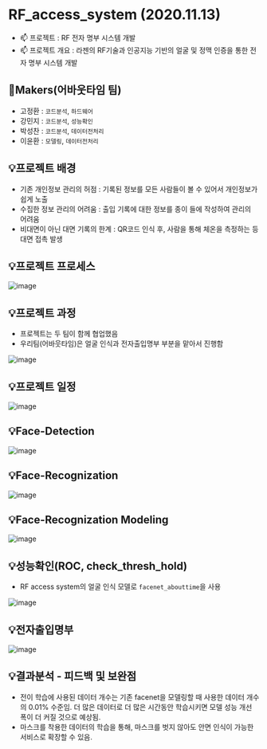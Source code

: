# RF_access_system (2020.11.13)

  - 📫  프로젝트 : RF 전자 명부 시스템 개발
  - 📫  프로젝트 개요 : 라젠의 RF기술과 인공지능 기반의 얼굴 및 정맥 인증을 통한 전자 명부 시스템 개발 

## 🎈Makers(어바웃타임 팀)
- 고정환 : `코드분석`, `하드웨어`
- 강민지 : `코드분석`, `성능확인`
- 박성찬 : `코드분석`, `데이터전처리`
- 이윤환 : `모델링`, `데이터전처리`

## 💡프로젝트 배경 
- 기존 개인정보 관리의 허점 : 기록된 정보를 모든 사람들이 볼 수 있어서 개인정보가 쉽게 노출
- 수집한 정보 관리의 어려움 : 출입 기록에 대한 정보를 종이 들에 작성하여 관리의 어려움
- 비대면이 아닌 대면 기록의 한계 : QR코드 인식 후, 사람을 통해 체온을 측정하는 등 대면 접촉 발생



## 💡프로젝트 프로세스
![image](https://user-images.githubusercontent.com/58651942/100871544-ce66db80-34e3-11eb-91f3-db4dc02a8f27.png)



## 💡프로젝트 과정
- 프로젝트는 두 팀이 함께 협업했음
- 우리팀(어바웃타임)은 얼굴 인식과 전자출입명부 부분을 맡아서 진행함

![image](https://user-images.githubusercontent.com/58651942/100871613-e50d3280-34e3-11eb-85b1-a912fa4d6216.png)

## 💡프로젝트 일정
![image](https://user-images.githubusercontent.com/58651942/100842919-ea0abb80-34bc-11eb-88e7-7cb78b44db6b.png)
 

## 💡Face-Detection
![image](https://user-images.githubusercontent.com/58651942/100843233-68fff400-34bd-11eb-8093-a9243f0f0e67.png)

## 💡Face-Recognization
![image](https://user-images.githubusercontent.com/58651942/100843647-03603780-34be-11eb-95eb-f2690c5caf5a.png)

## 💡Face-Recognization Modeling

![image](https://user-images.githubusercontent.com/58651942/100871683-040bc480-34e4-11eb-8a14-d7322926b958.png)


## 💡성능확인(ROC, check_thresh_hold)
- RF access system의 얼굴 인식 모델로 `facenet_abouttime`을 사용</br>

![image](https://user-images.githubusercontent.com/58651942/100871762-1f76cf80-34e4-11eb-9686-1d2c48cf5c21.png)

## 💡전자출입명부
![image](https://user-images.githubusercontent.com/58651942/100846221-98b0fb00-34c1-11eb-8ed4-e4d413df847a.png)



## 💡결과분석 - 피드백 및 보완점
- 전이 학습에 사용된 데이터 개수는 기존 facenet을 모델링할 때 사용한 데이터 개수의 0.01% 수준임. 더 많은 데이터로 더 많은 시간동안 학습시키면 모델 성능 개선 폭이 더 커질 것으로 예상됨. 
- 마스크를 착용한 데이터의 학습을 통해, 마스크를 벗지 않아도 안면 인식이 가능한 서비스로 확장할 수 있음.
